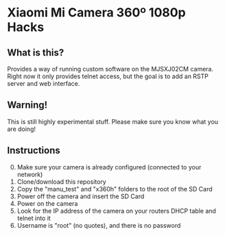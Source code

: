 # Xiaomi Mi Camera 360º 1080p Hacks

## What is this?
Provides a way of running custom software on the MJSXJ02CM camera.
Right now it only provides telnet access, but the goal is to add an RSTP server and web interface.

## Warning!
This is still highly experimental stuff. Please make sure you know what you are doing!

## Instructions
0. Make sure your camera is already configured (connected to your network)
1. Clone/download this repository
2. Copy the "manu_test" and "x360h" folders to the root of the SD Card
3. Power off the camera and insert the SD Card
4. Power on the camera
5. Look for the IP address of the camera on your routers DHCP table and telnet into it
6. Username is "root" (no quotes), and there is no password